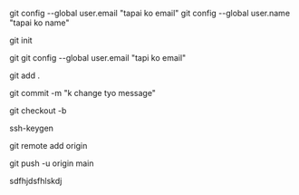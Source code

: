 git config --global user.email "tapai ko email"
git config --global user.name "tapai ko name"

<!-- to setup git in the prject -->

git init

<!-- to check status -->

git git config --global user.email "tapi ko email"

<!-- to add file in git  -->

git add .

<!-- to commit -->

git commit -m "k change tyo message"

<!-- to create new branch -->

git checkout -b <BRANCH KO NAME>

ssh-keygen

git remote add origin <repo ko link>

git push -u origin main


sdfhjdsfhlskdj
